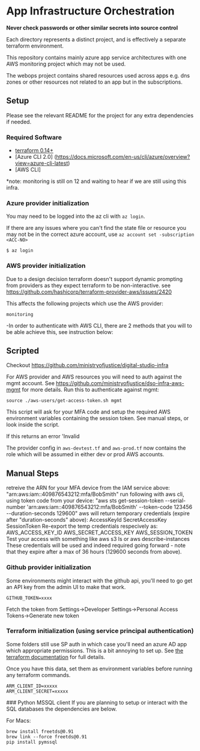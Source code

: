 # App Infrastructure Orchestration

**Never check passwords or other similar secrets into source control**

Each directory represents a distinct project, and is effectively a separate terraform environment.

This repository contains mainly azure app service architectures with one AWS monitoring project which may not be used.

The webops project contains shared resources used across apps e.g. dns zones or other resources not related to an app but in the subscriptions.

## Setup

Please see the relevant README for the project for any extra dependencies if needed.

### Required Software

 * [terraform 0.14+](http://terraform.io/)
 * [Azure CLI 2.0] (https://docs.microsoft.com/en-us/cli/azure/overview?view=azure-cli-latest)
 * [AWS CLI]

 *note: monitoring is still on 12 and waiting to hear if we are still using this infra.

### Azure provider initialization

You may need to be logged into the az cli with `az login`.

If there are any issues where you can't find the state file or resource you may not be in the correct azure account, use `az account set -subscription <ACC-NO>`

```
$ az login
```

### AWS provider initialization

Due to a design decision terraform doesn't support dynamic prompting from providers as they expect terraform to be non-interactive.
see https://github.com/hashicorp/terraform-provider-aws/issues/2420

This affects the following projects which use the AWS provider:

```
monitoring
```

-In order to authenticate with AWS CLI, there are 2 methods that you will to be able achieve this, see instruction below:


Scripted
--------
Checkout https://github.com/ministryofjustice/digital-studio-infra

For AWS provider and AWS resources you will need to auth against the mgmt account. See https://github.com/ministryofjustice/dso-infra-aws-mgmt for more details.  Run this to authenticate against mgmt:

```
source ./aws-users/get-access-token.sh mgmt
```

This script will ask for your MFA code and setup the required AWS environment variables containing the session token.  See manual steps, or look inside the script.

If this returns an error 'Invalid

The provider config in `aws-devtest.tf` and `aws-prod.tf` now contains the role which will be assumed in either dev or prod AWS accounts.


Manual Steps
------------
retreive the ARN for your MFA device from the IAM service above: "arn:aws:iam::409876543212:mfa/BobSmith"
run following with aws cli, using token code from your device:
"aws sts get-session-token --serial-number 'arn:aws:iam::409876543212:mfa/BobSmith' --token-code 123456 --duration-seconds 129600"
aws will return temporary credentials (expire after "duration-seconds" above):
AccessKeyId
SecretAccessKey
SessionToken
Re-export the temp credentials respecively as:
AWS_ACCESS_KEY_ID
AWS_SECRET_ACCESS_KEY
AWS_SESSION_TOKEN
Test your access with something like aws s3 ls or aws describe-instances
These credentials will be used and indeed required going forward - note that they expire after a max of 36 hours (129600 seconds from above).


### Github provider initialization

Some environments might interact with the github api, you'll need to go get an API key from the admin UI to make that work.

```
GITHUB_TOKEN=xxxx
```

Fetch the token from Settings->Developer Settings->Personal Access Tokens->Generate new token


### Terraform initialization (using service principal authentication)

Some folders still use SP auth in which case you'll need an azure AD app which appropriate permissions. This is a bit annoying to set up. See [the terraform documentation](https://www.terraform.io/docs/providers/azurerm/index.html#creating-credentials) for full details.

Once you have this data, set them as environment variables before running any terraform commands.

```
ARM_CLIENT_ID=xxxxx
ARM_CLIENT_SECRET=xxxxx
```


### Python MSSQL client
If you are planning to setup or interact with the SQL databases the dependencies are below.

For Macs:
```
brew install freetds@0.91
brew link --force freetds@0.91
pip install pymssql
```
